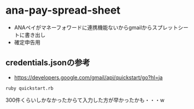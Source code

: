 # ana-pay-spread-sheet

- ANAペイがマネーフォワードに連携機能ないからgmailからスプレットシートに書き出し
- 確定申告用

## credentials.jsonの参考
- https://developers.google.com/gmail/api/quickstart/go?hl=ja

```
ruby quickstart.rb 
```

300件くらいしかなかったからて入力した方が早かったかも・・・w